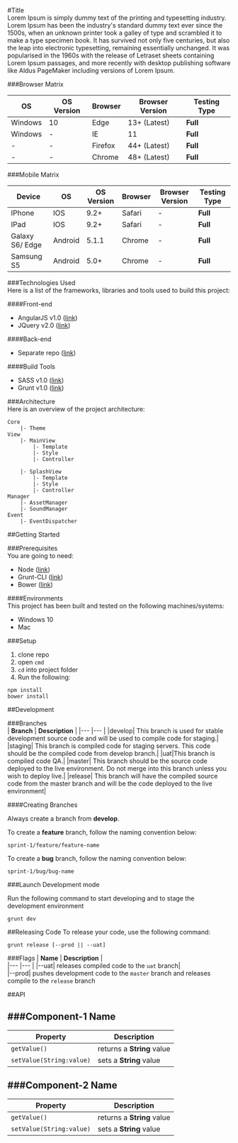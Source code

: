 
#Title  
Lorem Ipsum is simply dummy text of the printing and typesetting industry. Lorem Ipsum has been the industry's standard dummy text ever since the 1500s, when an unknown printer took a galley of type and scrambled it to make a type specimen book. It has survived not only five centuries, but also the leap into electronic typesetting, remaining essentially unchanged. It was popularised in the 1960s with the release of Letraset sheets containing Lorem Ipsum passages, and more recently with desktop publishing software like Aldus PageMaker including versions of Lorem Ipsum.  

###Browser Matrix

| **OS**  | **OS Version**  |**Browser**| **Browser Version** | **Testing Type** |  
|---      |---              |---        |---                  |---               |  
|Windows  | 10              |  Edge     | 13+ (Latest)        | **Full**             |
|Windows  | -               |  IE       | 11                  | **Full**             |
| -       | -               | Firefox   | 44+ (Latest)        | **Full**             |  
| -       | -               | Chrome | 48+ (Latest)        | **Full**             |

###Mobile Matrix

| **Device**  | **OS**  | **OS Version**  |**Browser**| **Browser Version** | **Testing Type** |  
|---   |---   |---              |---        |---                  |---               |  
|IPhone       | IOS     |  9.2+           | Safari    | -|**Full** |
|IPad| IOS     |  9.2+           | Safari    | -|**Full** |
|Galaxy S6/ Edge| Android |  5.1.1           | Chrome | -|**Full** |
|Samsung S5| Android |  5.0+           | Chrome | -|**Full** | 


###Technologies Used  
Here is a list of the frameworks, libraries and tools used to build this project:  

####Front-end  

* AngularJS v1.0 ([link](example))   
* JQuery v2.0 ([link](example))  

####Back-end  

* Separate repo  ([link](example))  
  
####Build Tools  

* SASS v1.0 ([link](example))
* Grunt v1.0 ([link](example))

###Architecture  
Here is an overview of the project architecture:  

```
Core
	|- Theme
View
	|- MainView
		|- Template
		|- Style
		|- Controller
		
	|- SplashView
		|- Template
		|- Style
		|- Controller
Manager
	|- AssetManager
	|- SoundManager
Event
	|- EventDispatcher
```

##Getting Started  

###Prerequisites  
 You are going to need: 
  
 * Node  ([link](example))
 * Grunt-CLI   ([link](example))  
 * Bower  ([link](example))

####Environments  
This project has been built and tested on the following machines/systems: 

* Windows 10  
* Mac    

###Setup
1. clone repo  
2. open `cmd`  
3. `cd` into project folder  
4.  Run the following:  
 
 ```shell
 npm install  
 bower install
 ```

##Development

###Branches  
| **Branch**  | **Description**  |
|---      |---              |
|develop| This branch is used for stable development source code and will be used to compile code for staging.|
|staging| This branch is compiled code for staging servers. This code should be the compiled code from develop branch.|
|uat|This branch is compiled code QA.|
|master| This branch should be the source code deployed to the live environment. Do not merge into this branch unless you wish to deploy live.|
|release| This branch will have the compiled source code from the master branch and will be the code deployed to the live environment|

####Creating Branches  

Always create a branch from **develop**.

To create a **feature** branch, follow the naming convention below:
```
sprint-1/feature/feature-name
```  

To create a **bug** branch, follow the naming convention below:
```
sprint-1/bug/bug-name
```

###Launch Development mode

Run the following command to start developing and to stage the development environment

```shell
grunt dev
```

##Releasing Code
To release your code, use the following command:

```
grunt release [--prod || --uat]
```

###Flags
| **Name**  | **Description**  |  
|---   |---   |
|--uat| releases compiled code to the `uat` branch|  
|--prod| pushes development code to the `master` branch and releases compile to the `release` branch 

##API

###Component-1 Name
---
| **Property**  | **Description**  |  
|---   |---   |
|`getValue()`| returns a **String** value|
|`setValue(String:value)`| sets a **String** value|  

###Component-2 Name
---
| **Property**  | **Description**  |  
|---   |---   |
|`getValue()`| returns a **String** value|
|`setValue(String:value)`| sets a **String** value|